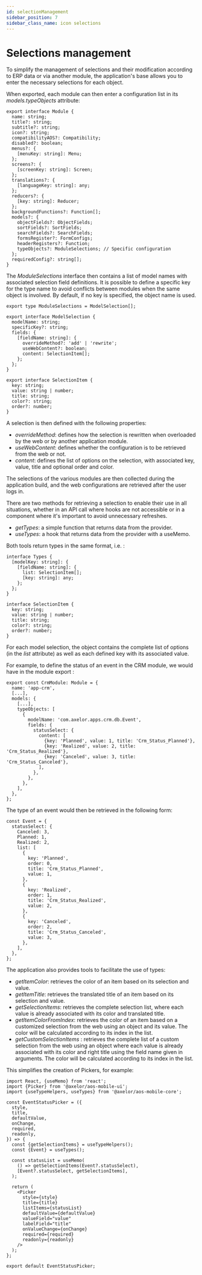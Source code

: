 ```yaml
---
id: selectionManagement
sidebar_position: 7
sidebar_class_name: icon selections
---
```


# Selections management

To simplify the management of selections and their modification according to ERP data or via another module, the application's base allows you to enter the necessary selections for each object.

When exported, each module can then enter a configuration list in its _models.typeObjects_ attribute:

```tsx
export interface Module {
  name: string;
  title?: string;
  subtitle?: string;
  icon?: string;
  compatibilityAOS?: Compatibility;
  disabled?: boolean;
  menus?: {
    [menuKey: string]: Menu;
  };
  screens?: {
    [screenKey: string]: Screen;
  };
  translations?: {
    [languageKey: string]: any;
  };
  reducers?: {
    [key: string]: Reducer;
  };
  backgroundFunctions?: Function[];
  models?: {
    objectFields?: ObjectFields;
    sortFields?: SortFields;
    searchFields?: SearchFields;
    formsRegister?: FormConfigs;
    headerRegisters?: Function;
    typeObjects?: ModuleSelections; // Specific configuration
  };
  requiredConfig?: string[];
}
```

The _ModuleSelections_ interface then contains a list of model names with associated selection field definitions. It is possible to define a specific key for the type name to avoid conflicts between modules when the same object is involved. By default, if no key is specified, the object name is used.

```tsx
export type ModuleSelections = ModelSelection[];

export interface ModelSelection {
  modelName: string;
  specificKey?: string;
  fields: {
    [fieldName: string]: {
      overrideMethod?: 'add' | 'rewrite';
      useWebContent?: boolean;
      content: SelectionItem[];
    };
  };
}

export interface SelectionItem {
  key: string;
  value: string | number;
  title: string;
  color?: string;
  order?: number;
}
```

A selection is then defined with the following properties:

- _overrideMethod_: defines how the selection is rewritten when overloaded by the web or by another application module.
- _useWebContent_: defines whether the configuration is to be retrieved from the web or not.
- _content_: defines the list of options on the selection, with associated key, value, title and optional order and color.

The selections of the various modules are then collected during the application build, and the web configurations are retrieved after the user logs in.

There are two methods for retrieving a selection to enable their use in all situations, whether in an API call where hooks are not accessible or in a component where it's important to avoid unnecessary refreshes.

- _getTypes_: a simple function that returns data from the provider.
- _useTypes_: a hook that returns data from the provider with a useMemo.

Both tools return types in the same format, i.e. :

```tsx
interface Types {
  [modelKey: string]: {
    [fieldName: string]: {
      list: SelectionItem[];
      [key: string]: any;
    };
  };
}

interface SelectionItem {
  key: string;
  value: string | number;
  title: string;
  color?: string;
  order?: number;
}
```

For each model selection, the object contains the complete list of options (in the _list_ attribute) as well as each defined key with its associated value.

For example, to define the status of an event in the CRM module, we would have in the module export :

```tsx
export const CrmModule: Module = {
  name: 'app-crm',
  [...],
  models: {
    [...],
    typeObjects: [
      {
        modelName: 'com.axelor.apps.crm.db.Event',
        fields: {
          statusSelect: {
            content: [
              {key: 'Planned', value: 1, title: 'Crm_Status_Planned'},
              {key: 'Realized', value: 2, title: 'Crm_Status_Realized'},
              {key: 'Canceled', value: 3, title: 'Crm_Status_Canceled'},
            ],
          },
        },
      },
    ],
  },
};
```

The type of an event would then be retrieved in the following form:

```tsx
const Event = {
  statusSelect: {
    Canceled: 3,
    Planned: 1,
    Realized: 2,
    list: [
      {
        key: 'Planned',
        order: 0,
        title: 'Crm_Status_Planned',
        value: 1,
      },
      {
        key: 'Realized',
        order: 1,
        title: 'Crm_Status_Realized',
        value: 2,
      },
      {
        key: 'Canceled',
        order: 2,
        title: 'Crm_Status_Canceled',
        value: 3,
      },
    ],
  },
};
```

The application also provides tools to facilitate the use of types:

- _getItemColor_: retrieves the color of an item based on its selection and value.
- _getItemTitle_: retrieves the translated title of an item based on its selection and value.
- _getSelectionItems_: retrieves the complete selection list, where each value is already associated with its color and translated title.
- _getItemColorFromIndex_: retrieves the color of an item based on a customized selection from the web using an object and its value. The color will be calculated according to its index in the list.
- _getCustomSelectionItems_ : retrieves the complete list of a custom selection from the web using an object where each value is already associated with its color and right title using the field name given in arguments. The color will be calculated according to its index in the list.

This simplifies the creation of Pickers, for example:

```tsx
import React, {useMemo} from 'react';
import {Picker} from '@axelor/aos-mobile-ui';
import {useTypeHelpers, useTypes} from '@axelor/aos-mobile-core';

const EventStatusPicker = ({
  style,
  title,
  defaultValue,
  onChange,
  required,
  readonly,
}) => {
  const {getSelectionItems} = useTypeHelpers();
  const {Event} = useTypes();

  const statusList = useMemo(
    () => getSelectionItems(Event?.statusSelect),
    [Event?.statusSelect, getSelectionItems],
  );

  return (
    <Picker
      style={style}
      title={title}
      listItems={statusList}
      defaultValue={defaultValue}
      valueField="value"
      labelField="title"
      onValueChange={onChange}
      required={required}
      readonly={readonly}
    />
  );
};

export default EventStatusPicker;
```
